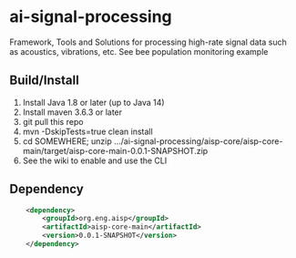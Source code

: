 # ai-signal-processing
Framework, Tools and Solutions for processing high-rate signal data such as acoustics, vibrations, etc. 
See bee population monitoring example

## Build/Install
1. Install Java 1.8 or later (up to Java 14)
2. Install maven 3.6.3 or later
3. git pull this repo
4. mvn -DskipTests=true clean install
5. cd SOMEWHERE; unzip .../ai-signal-processing/aisp-core/aisp-core-main/target/aisp-core-main-0.0.1-SNAPSHOT.zip
6. See the wiki to enable and use the CLI

## Dependency
```xml
  	<dependency>
  	    <groupId>org.eng.aisp</groupId>
  	    <artifactId>aisp-core-main</artifactId>
  	    <version>0.0.1-SNAPSHOT</version>
  	</dependency>
```



